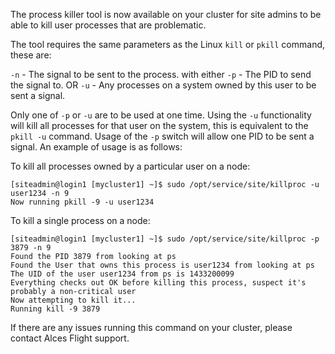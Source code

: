 The process killer tool is now available on your cluster for site admins to be able to kill user processes that are problematic. 

The tool requires the same parameters as the Linux `kill` or `pkill` command, these are:

`-n` - The signal to be sent to the process.
with either
`-p` - The PID to send the signal to.
OR
`-u` - Any processes on a system owned by this user to be sent a signal.

Only one of `-p` or `-u` are to be used at one time. Using the `-u` functionality will kill all processes for that user on the system, this is equivalent to the `pkill -u` command. Usage of the `-p` switch will allow one PID to be sent a signal.  An example of usage is as follows:

To kill all processes owned by a particular user on a node:

```
[siteadmin@login1 [mycluster1] ~]$ sudo /opt/service/site/killproc -u user1234 -n 9
Now running pkill -9 -u user1234
```

To kill a single process on a node:

```
[siteadmin@login1 [mycluster1] ~]$ sudo /opt/service/site/killproc -p 3879 -n 9
Found the PID 3879 from looking at ps
Found the User that owns this process is user1234 from looking at ps
The UID of the user user1234 from ps is 1433200099
Everything checks out OK before killing this process, suspect it's probably a non-critical user
Now attempting to kill it...
Running kill -9 3879
```

If there are any issues running this command on your cluster, please contact Alces Flight support.
